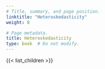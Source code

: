 ```yaml
---
# Title, summary, and page position.
linktitle: "Heteroskedasticity"
weight: 8

# Page metadata.
title: Heteroskedasticity
type: book  # Do not modify.
---
```


{{< list_children >}}